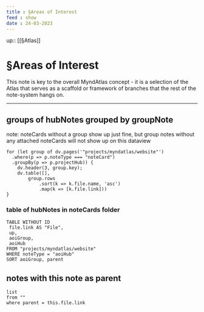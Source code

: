 ```yaml
---
title : §Areas of Interest
feed : show
date : 24-03-2023
---
```

up:: [[§Atlas]]
# §Areas of Interest

This note is key to the overall MyndAtlas concept - it is a selection of the Atlas that serves as a scaffold or framework of branches that the rest of the note-system hangs on. 

---
## groups of hubNotes grouped by groupNote
note: noteCards without a group show up just fine, but group notes without any attached noteCards will not show up on this dataview 
```dataviewjs
for (let group of dv.pages('"projects/myndatlas/website"')
  .where(p => p.noteType === "noteCard")
  .groupBy(p => p.projectHub)) {
    dv.header(3, group.key);
    dv.table([],
        group.rows
            .sort(k => k.file.name, 'asc')
            .map(k => [k.file.link]))
}
```

### table of hubNotes in noteCards folder
```dataview
TABLE WITHOUT ID
 file.link AS "File", 
 up,
 aoiGroup,
 aoiHub
FROM "projects/myndatlas/website"
WHERE noteType = "aoiHub"
SORT aoiGroup, parent
```

## notes with this note as parent
```dataview
list
from ""
where parent = this.file.link
```
